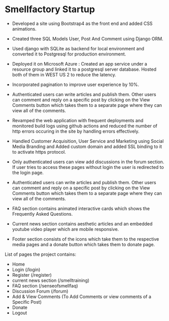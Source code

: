 # Smellfactory Startup
 -  Developed a site using Bootstrap4 as the front end and added CSS animations.
  -   Created three SQL Models User, Post And Comment using Django ORM.
  -   Used django with SQLite as backend for local environment and converted it to Postgresql for production environment. 
  -   Deployed it on Microsoft Azure : Created an app service under a resource group and linked it to a postgresql server database. Hosted both of them in WEST US 2 to reduce the latency. 
  -  Incorporated pagination to improve user experience by 10\%.
  -   Authenticated users can write articles and publish them. Other users can comment and reply on a specific post by clicking on the View Comments button which takes them to a separate page where they can view all of the comments.
  -   Revamped the web application with frequent deployments and monitored build logs using github actions and reduced the number of http errors occuring in the site by handling errors effectively. 
  -  Handled Customer Acquisition, User Service and Marketing using Social Media Branding and Added custom domain and added SSL binding to it to activate https protocol.
 
  -  Only authenticated users can view add discussions in the forum section. If user tries to access these pages without login the user is redirected to the login page. 
  -   Authenticated users can write articles and publish them. Other users can comment and reply on a specific post by clicking on the View Comments button which takes them to a separate page where they can view all of the comments.

  -   FAQ section contains animated interactive cards which shows the Frequently Asked Questions.

  -   Current news section contains aesthetic articles and an embedded youtube video player which are mobile responsive.

  -   Footer section consists of the icons which take them to the respective media pages and a donate button which takes them to donate page.
 
 List of pages the project contains:

  - Home
  - Login (/login)
  - Register (/register)
  - current news section (/smelltraining)
  - FAQ section (/senseofsmellfaq)
  - Discussion Forum (/forum)
  - Add & View Comments (To Add Comments or view comments of a Specific Post)
  - Donate
  - Logout





